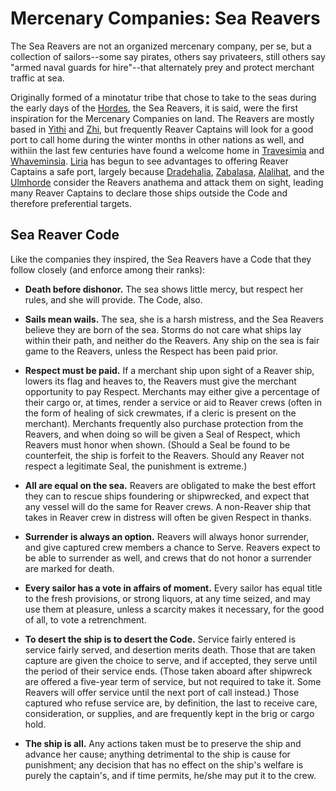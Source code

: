 # Mercenary Companies: Sea Reavers
The Sea Reavers are not an organized mercenary company, per se, but a collection of sailors--some say pirates, others say privateers, still others say "armed naval guards for hire"--that alternately prey and protect merchant traffic at sea.

Originally formed of a minotatur tribe that chose to take to the seas during the early days of the [Hordes](/Races/Hordes.md), the Sea Reavers, it is said, were the first inspiration for the Mercenary Companies on land. The Reavers are mostly based in [Yithi](/Nations/Yithi.md) and [Zhi](/Nations/Zhi.md), but frequently Reaver Captains will look for a good port to call home during the winter months in other nations as well, and withiin the last few centuries have found a welcome home in [Travesimia](/Nations/Travesimia.md) and [Whaveminsia](/Nations/Whaveminsia.md). [Liria](/Nations/Liria.md) has begun to see advantages to offering Reaver Captains a safe port, largely because [Dradehalia](/Nations/Dradehalia.md), [Zabalasa](/Nations/Zabalasa.md), [Alalihat](/Nations/Alalihat.md), and the [Ulmhorde](/Nations/Ulm.md) consider the Reavers anathema and attack them on sight, leading many Reaver Captains to declare those ships outside the Code and therefore preferential targets.

## Sea Reaver Code
Like the companies they inspired, the Sea Reavers have a Code that they follow closely (and enforce among their ranks):

* **Death before dishonor.** The sea shows little mercy, but respect her rules, and she will provide. The Code, also.

* **Sails mean wails.** The sea, she is a harsh mistress, and the Sea Reavers believe they are born of the sea. Storms do not care what ships lay within their path, and neither do the Reavers. Any ship on the sea is fair game to the Reavers, unless the Respect has been paid prior.

* **Respect must be paid.** If a merchant ship upon sight of a Reaver ship, lowers its flag and heaves to, the Reavers must give the merchant opportunity to pay Respect. Merchants may either give a percentage of their cargo or, at times, render a service or aid to Reaver crews (often in the form of healing of sick crewmates, if a cleric is present on the merchant). Merchants frequently also purchase protection from the Reavers, and when doing so will be given a Seal of Respect, which Reavers must honor when shown. (Should a Seal be found to be counterfeit, the ship is forfeit to the Reavers. Should any Reaver not respect a legitimate Seal, the punishment is extreme.)

* **All are equal on the sea.** Reavers are obligated to make the best effort they can to rescue ships foundering or shipwrecked, and expect that any vessel will do the same for Reaver crews. A non-Reaver ship that takes in Reaver crew in distress will often be given Respect in thanks.

* **Surrender is always an option.** Reavers will always honor surrender, and give captured crew members a chance to Serve. Reavers expect to be able to surrender as well, and crews that do not honor a surrender are marked for death.

* **Every sailor has a vote in affairs of moment.** Every sailor has equal title to the fresh provisions, or strong liquors, at any time seized, and may use them at pleasure, unless a scarcity makes it necessary, for the good of all, to vote a retrenchment.

* **To desert the ship is to desert the Code.** Service fairly entered is service fairly served, and desertion merits death. Those that are taken capture are given the choice to serve, and if accepted, they serve until the period of their service ends. (Those taken aboard after shipwreck are offered a five-year term of service, but not required to take it. Some Reavers will offer service until the next port of call instead.) Those captured who refuse service are, by definition, the last to receive care, consideration, or supplies, and are frequently kept in the brig or cargo hold.

* **The ship is all.** Any actions taken must be to preserve the ship and advance her cause; anything detrimental to the ship is cause for punishment; any decision that has no effect on the ship's welfare is purely the captain's, and if time permits, he/she may put it to the crew.

